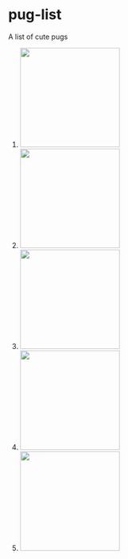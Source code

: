 # pug-list
A list of cute pugs

1. <img src="https://orig00.deviantart.net/5f5e/f/2012/130/7/0/pug_by_minama-d4zayl2.jpg" height="200">

2. <img src="https://i.pinimg.com/736x/20/6e/a1/206ea17ba021a561aa95cbccb599ec5d--funny-dogs-funny-animals.jpg" height="200">

3. <img src="https://pics.me.me/yoda-pug-with-pug-vader-p-11204965.png" height="200" />

4. <img src="https://livinginmultipleworlds.files.wordpress.com/2013/10/puglet-in-frog-costume.jpg" height="200" />

5. <img src="https://preview.funkypigeon.com/dsmo/streamimage.aspx?set=Card_PugLife_PassedExams_Nerd_P_lowres&t=CONGRATS%20NAME&pw=323&co=100&ac=B964D162EAD7195DC9796A6253615889" height="200" />
